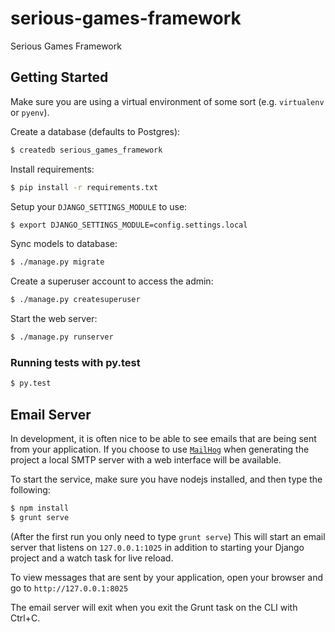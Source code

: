 # serious-games-framework

Serious Games Framework

## Getting Started

Make sure you are using a virtual environment of some sort (e.g. `virtualenv` or
`pyenv`).

Create a database (defaults to Postgres):

```bash
$ createdb serious_games_framework
```

Install requirements:

```bash
$ pip install -r requirements.txt
```

Setup your `DJANGO_SETTINGS_MODULE` to use:

```bash
$ export DJANGO_SETTINGS_MODULE=config.settings.local
```

Sync models to database:

```bash
$ ./manage.py migrate
```

Create a superuser account to access the admin:

```bash
$ ./manage.py createsuperuser
```

Start the web server:

```bash
$ ./manage.py runserver
```

### Running tests with py.test

```bash
$ py.test
```

## Email Server

In development, it is often nice to be able to see emails that are being sent from your application. If you choose to use [`MailHog`](https://github.com/mailhog/MailHog) when generating the project a local SMTP server with a web interface will be available.

To start the service, make sure you have nodejs installed, and then type the following:

```bash
$ npm install
$ grunt serve
```

(After the first run you only need to type `grunt serve`) This will start an email server that listens on `127.0.0.1:1025` in addition to starting your Django project and a watch task for live reload.

To view messages that are sent by your application, open your browser and go to `http://127.0.0.1:8025`

The email server will exit when you exit the Grunt task on the CLI with Ctrl+C.
